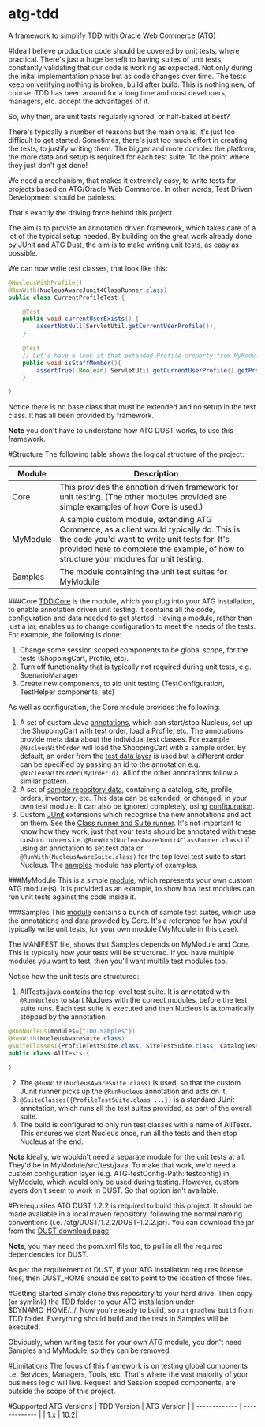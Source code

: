 atg-tdd
=======

A framework to simplify TDD with Oracle Web Commerce (ATG)

#Idea
I believe production code should be covered by unit tests, where practical. There's just a huge benefit to having suites of unit tests, constantly validating that our code is working as expected. Not only during the inital implementation phase but as code changes over time. The tests keep on verifying nothing is broken, build after build. This is nothing new, of course. TDD has been around for a long time and most developers, managers, etc. accept the advantages of it. 

So, why then, are unit tests regularly ignored, or half-baked at best? 

There's typically a number of reasons but the main one is, it's just too difficult to get started. Sometimes, there's just too much effort in creating the tests, to justify writing them. The bigger and more complex the platform, the more data and setup is required for each test suite. To the point where they just don't get done!

We need a mechanism, that makes it extremely easy, to write tests for projects based on ATG/Oracle Web Commerce. In other words, Test Driven Development should be painless.  

That's exactly the driving force behind this project. 

The aim is to provide an annotation driven framework, which takes care of a lot of the typical setup needed. By building on the great work already done by [JUnit](https://github.com/junit-team/junit) and [ATG Dust](http://atgdust.sourceforge.net/project-info.html), the aim is to make writing unit tests, as easy as possible. 

We can now write test classes, that look like this:

```java
@NucleusWithProfile()
@RunWith(NucleusAwareJunit4ClassRunner.class)
public class CurrentProfileTest {

	@Test
	public void currentUserExists() {
		assertNotNull(ServletUtil.getCurrentUserProfile());
	}
	
	@Test
	// Let's have a look at that extended Profile property from MyModule!
	public void isStaffMember(){
		assertTrue((Boolean) ServletUtil.getCurrentUserProfile().getPropertyValue("isStaff"));
	}

}
````

Notice there is no base class that must be extended and no setup in the test class. It has all been provided by framework.

**Note** you don't have to understand how ATG DUST works, to use this framework. 

#Structure
The following table shows the logical structure of the project:

| Module  | Description |
| ------------- | ------------- |
| Core  | This provides the annotion driven framework for unit testing. (The other modules provided are simple examples of how Core is used.)|
| MyModule  | A sample custom module, extending ATG Commerce, as a client would typically do. This is the code you'd want to write unit tests for. It's provided here to complete the example, of how to structure your modules for unit testing.  |
| Samples  | The module containing the unit test suites for MyModule |


###Core
[TDD.Core](https://github.com/Roanis/atg-tdd/tree/master/Core) is the module, which you plug into your ATG installation, to enable annotation driven unit testing. It contains all the code, configuration and data needed to get started. Having a module, rather than just a jar, enables us to change configuration to meet the needs of the tests. For example, the following is done:

1. Change some session scoped components to be global scope, for the tests (ShoppingCart, Profile, etc).
2. Turn off functionality that is typically not required during unit tests, e.g. ScenarioManager
3. Create new components, to aid unit testing (TestConfiguration, TestHelper components, etc)

As well as configuration, the Core module provides the following:

1. A set of custom Java [annotations](https://github.com/Roanis/atg-tdd/tree/master/Core/src/main/java/com/roanis/tdd/annotation), which can start/stop Nucleus, set up the ShoppingCart with test order, load a Profile, etc. The annotations provide meta data about the individual test classes. For example ```@NucleusWithOrder``` will load the ShoopingCart with a sample order. By default, an order from the [test data layer](https://github.com/Roanis/atg-tdd/tree/master/Core/data) is used but a different order can be specified by passing an id to the annotation e.g. ```@NucleusWithOrder(MyOrderId)```. All of the other annotations follow a similar pattern. 
2. A set of [sample repository data](https://github.com/Roanis/atg-tdd/tree/master/Core/data), containing a catalog, site, profile, orders, inventory, etc. This data can be extended, or changed, in your own test module. It can also be ignored completely, using [configuration](https://github.com/Roanis/atg-tdd/tree/master/Core/config/atg/commerce).
3. Custom [JUnit](https://github.com/junit-team/junit) extensions which recognise the new annotations and act on them. See the [Class runner and Suite runner](https://github.com/Roanis/atg-tdd/tree/master/Core/src/main/java/com/roanis/tdd/junit4/runner). It's not important to know how they work, just that your tests should be annotated with these custom runners i.e. ```@RunWith(NucleusAwareJunit4ClassRunner.class)``` if using an annotation to set test data or ```@RunWith(NucleusAwareSuite.class)``` for the top level test suite to start Nucleus. The [samples](https://github.com/Roanis/atg-tdd/tree/master/Samples/src/test/java/com/roanis/tdd/samples) module has plenty of examples.

###MyModule
This is a simple [module](https://github.com/Roanis/atg-tdd/tree/master/MyModule), which represents your own custom ATG module(s). It is provided as an example, to show how test modules can run unit tests against the code inside it. 

###Samples
This [module](https://github.com/Roanis/atg-tdd/tree/master/Samples) contains a bunch of sample test suites, which use the annotations and data provided by Core. It's a reference for how you'd typically write unit tests, for your own module (MyModule in this case).

The MANIFEST file, shows that Samples depends on MyModule and Core. This is typically how your tests will be structured. If you have multiple modules you want to test, then you'll want multile test modules too.

Notice how the unit tests are structured:

1. AllTests.java contains the top level test suite. It is annotated with ```@RunNucleus``` to start Nuclues with the correct modules, before the test suite runs. Each test suite is executed and then Nucleus is automatically stopped by the annotation.
 
```java
@RunNucleus(modules={"TDD.Samples"})
@RunWith(NucleusAwareSuite.class)
@SuiteClasses({ProfileTestSuite.class, SiteTestSuite.class, CatalogTestSuite.class, PriceListTestSuite.class, InventoryTestSuite.class, OrderTestSuite.class})
public class AllTests {

}
````

2. The ```@RunWith(NucleusAwareSuite.class)``` is used, so that the custom JUnit runner picks up the ```@RunNucleus``` annotation and acts on it.
3. ```@SuiteClasses({ProfileTestSuite.class ...})``` is a standard JUnit annotation, which runs all the test suites provided, as part of the overall suite.
4. The build is configured to only run test classes with a name of AllTests. This ensures we start Nucleus once, run all the tests and then stop Nucleus at the end. 

**Note** Ideally, we wouldn't need a separate module for the unit tests at all. They'd be in MyModule/src/test/java. To make that work, we'd need a custom configuration layer (e.g. ATG-testConfig-Path: testconfig) in MyModule, which would only be used during testing. However, custom layers don't seem to work in DUST. So that option isn't available. 

#Prerequisites
ATG DUST 1.2.2 is required to build this project. It should be made available in a local maven repository, following the normal naming conventions (i.e. /atg/DUST/1.2.2/DUST-1.2.2.jar). You can download the jar from the [DUST download page](http://sourceforge.net/projects/atgdust/). 

**Note**, you may need the pom.xml file too, to pull in all the required dependencies for DUST.

As per the requirement of DUST, if your ATG installation requires license files, then DUST_HOME should be set to point to the location of those files.

#Getting Started
Simply clone this repository to your hard drive. Then copy (or symlink) the TDD folder to your ATG installation under $DYNAMO_HOME/../. Now you're ready to build, so run ```gradlew build``` from TDD folder. Everything should build and the tests in Samples will be executed.

Obviously, when writing tests for your own ATG module, you don't need Samples and MyModule, so they can be removed.

#Limitations
The focus of this framework is on testing global components i.e. Services, Managers, Tools, etc. That's where the vast majority of your business logic will live. Request and Session scoped components, are outside the scope of this project.

#Supported ATG Versions
| TDD Version  | ATG Version |
| ------------- | ------------- |
| 1.x  | 10.2|








